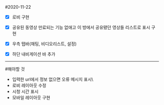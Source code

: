 #2020-11-22

- [x] 로비 구현

- [x] 공유된 동영상 만료되는 기능 없애고 이 방에서 공유됐던 영상들 리스트로 표시 구현

- [x] 우측 탭바(채팅, 비디오리스트, 설정)

- [x] 하단 내비게이션 바 추가
---

#해야할 것
- 입력한 url에서 정보 없으면 오류 메시지 표시\
- 로비 레이아웃 수정
- 시청 시간 표시
- 모바일 레이아웃 구현
